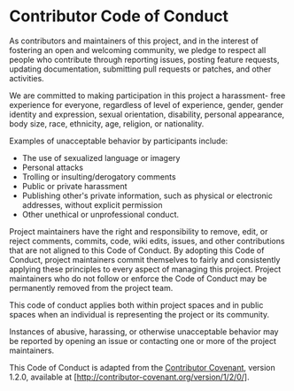 # Contributor Code of Conduct

As contributors and maintainers of this project, and in the interest of
fostering an open and welcoming community, we pledge to respect all
people who contribute through reporting issues, posting feature
requests, updating documentation, submitting pull requests or patches,
and other activities.

We are committed to making participation in this project a harassment-
free experience for everyone, regardless of level of experience,
gender, gender identity and expression, sexual orientation, disability,
personal appearance, body size, race, ethnicity, age, religion, or
nationality.

Examples of unacceptable behavior by participants include:

* The use of sexualized language or imagery
* Personal attacks
* Trolling or insulting/derogatory comments
* Public or private harassment
* Publishing other's private information, such as physical or
electronic addresses, without explicit permission
* Other unethical or unprofessional conduct.

Project maintainers have the right and responsibility to remove, edit,
or reject comments, commits, code, wiki edits, issues, and other
contributions that are not aligned to this Code of Conduct. By adopting
this Code of Conduct, project maintainers commit themselves to fairly
and consistently applying these principles to every aspect of managing
this project. Project maintainers who do not follow or enforce the Code
of Conduct may be permanently removed from the project team.

This code of conduct applies both within project spaces and in public
spaces when an individual is representing the project or its community.

Instances of abusive, harassing, or otherwise unacceptable behavior may
be reported by opening an issue or contacting one or more of the
project maintainers.

This Code of Conduct is adapted from the [Contributor Covenant],
version 1.2.0, available at [http://contributor-covenant.org/version/1/2/0/].

[Contributor Covenant]: http://contributor-covenant.org
[http://contributor-covenant.org/version/1/2/0/]: http://contributor-covenant.org/version/1/2/0/